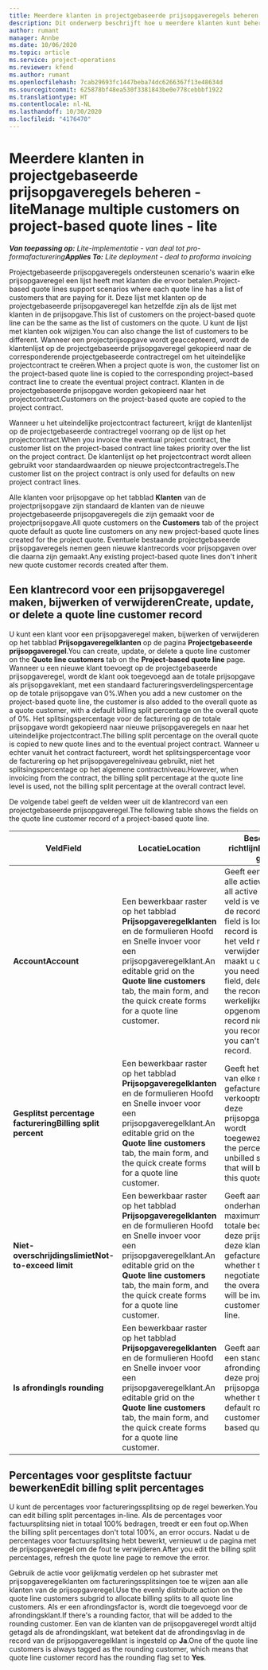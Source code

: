 ```yaml
---
title: Meerdere klanten in projectgebaseerde prijsopgaveregels beheren - lite
description: Dit onderwerp beschrijft hoe u meerdere klanten kunt beheren op projectgebaseerde prijsopgaveregels.
author: rumant
manager: Annbe
ms.date: 10/06/2020
ms.topic: article
ms.service: project-operations
ms.reviewer: kfend
ms.author: rumant
ms.openlocfilehash: 7cab29693fc1447beba74dc6266367f13e48634d
ms.sourcegitcommit: 625878bf48ea530f3381843be0e778cebbbf1922
ms.translationtype: HT
ms.contentlocale: nl-NL
ms.lasthandoff: 10/30/2020
ms.locfileid: "4176470"
---
```

# <a name="manage-multiple-customers-on-project-based-quote-lines---lite"></a><span data-ttu-id="02950-103">Meerdere klanten in projectgebaseerde prijsopgaveregels beheren - lite</span><span class="sxs-lookup"><span data-stu-id="02950-103">Manage multiple customers on project-based quote lines - lite</span></span>

<span data-ttu-id="02950-104">_**Van toepassing op:** Lite-implementatie - van deal tot pro-formafacturering_</span><span class="sxs-lookup"><span data-stu-id="02950-104">_**Applies To:** Lite deployment - deal to proforma invoicing_</span></span>

<span data-ttu-id="02950-105">Projectgebaseerde prijsopgaveregels ondersteunen scenario's waarin elke prijsopgaveregel een lijst heeft met klanten die ervoor betalen.</span><span class="sxs-lookup"><span data-stu-id="02950-105">Project-based quote lines support scenarios where each quote line has a list of customers that are paying for it.</span></span> <span data-ttu-id="02950-106">Deze lijst met klanten op de projectgebaseerde prijsopgaveregel kan hetzelfde zijn als de lijst met klanten in de prijsopgave.</span><span class="sxs-lookup"><span data-stu-id="02950-106">This list of customers on the project-based quote line can be the same as the list of customers on the quote.</span></span> <span data-ttu-id="02950-107">U kunt de lijst met klanten ook wijzigen.</span><span class="sxs-lookup"><span data-stu-id="02950-107">You can also change the list of customers to be different.</span></span> <span data-ttu-id="02950-108">Wanneer een projectprijsopgave wordt geaccepteerd, wordt de klantenlijst op de projectgebaseerde prijsopgaveregel gekopieerd naar de corresponderende projectgebaseerde contractregel om het uiteindelijke projectcontract te creëren.</span><span class="sxs-lookup"><span data-stu-id="02950-108">When a project quote is won, the customer list on the project-based quote line is copied to the corresponding project–based contract line to create the eventual project contract.</span></span> <span data-ttu-id="02950-109">Klanten in de projectgebaseerde prijsopgave worden gekopieerd naar het projectcontract.</span><span class="sxs-lookup"><span data-stu-id="02950-109">Customers on the project-based quote are copied to the project contract.</span></span>

<span data-ttu-id="02950-110">Wanneer u het uiteindelijke projectcontract factureert, krijgt de klantenlijst op de projectgebaseerde contractregel voorrang op de lijst op het projectcontract.</span><span class="sxs-lookup"><span data-stu-id="02950-110">When you invoice the eventual project contract, the customer list on the project-based contract line takes priority over the list on the project contract.</span></span> <span data-ttu-id="02950-111">De klantenlijst op het projectcontract wordt alleen gebruikt voor standaardwaarden op nieuwe projectcontractregels.</span><span class="sxs-lookup"><span data-stu-id="02950-111">The customer list on the project contract is only used for defaults on new project contract lines.</span></span>

<span data-ttu-id="02950-112">Alle klanten voor prijsopgave op het tabblad **Klanten** van de projectprijsopgave zijn standaard de klanten van de nieuwe projectgebaseerde prijsopgaveregels die zijn gemaakt voor de projectprijsopgave.</span><span class="sxs-lookup"><span data-stu-id="02950-112">All quote customers on the **Customers** tab of the project quote default as quote line customers on any new project-based quote lines created for the project quote.</span></span> <span data-ttu-id="02950-113">Eventuele bestaande projectgebaseerde prijsopgaveregels nemen geen nieuwe klantrecords voor prijsopgaven over die daarna zijn gemaakt.</span><span class="sxs-lookup"><span data-stu-id="02950-113">Any existing project-based quote lines don't inherit new quote customer records created after them.</span></span>

## <a name="create-update-or-delete-a-quote-line-customer-record"></a><span data-ttu-id="02950-114">Een klantrecord voor een prijsopgaveregel maken, bijwerken of verwijderen</span><span class="sxs-lookup"><span data-stu-id="02950-114">Create, update, or delete a quote line customer record</span></span>

<span data-ttu-id="02950-115">U kunt een klant voor een prijsopgaveregel maken, bijwerken of verwijderen op het tabblad **Prijsopgaveregelklanten** op de pagina **Projectgebaseerde prijsopgaveregel**.</span><span class="sxs-lookup"><span data-stu-id="02950-115">You can create, update, or delete a quote line customer on the **Quote line customers** tab on the **Project-based quote line** page.</span></span> <span data-ttu-id="02950-116">Wanneer u een nieuwe klant toevoegt op de projectgebaseerde prijsopgaveregel, wordt de klant ook toegevoegd aan de totale prijsopgave als prijsopgaveklant, met een standaard factureringsverdelingspercentage op de totale prijsopgave van 0%.</span><span class="sxs-lookup"><span data-stu-id="02950-116">When you add a new customer on the project-based quote line, the customer is also added to the overall quote as a quote customer, with a default billing split percentage on the overall quote of 0%.</span></span> <span data-ttu-id="02950-117">Het splitsingspercentage voor de facturering op de totale prijsopgave wordt gekopieerd naar nieuwe prijsopgaveregels en naar het uiteindelijke projectcontract.</span><span class="sxs-lookup"><span data-stu-id="02950-117">The billing split percentage on the overall quote is copied to new quote lines and to the eventual project contract.</span></span> <span data-ttu-id="02950-118">Wanneer u echter vanuit het contract factureert, wordt het splitsingspercentage voor de facturering op het prijsopgaveregelniveau gebruikt, niet het splitsingspercentage op het algemene contractniveau.</span><span class="sxs-lookup"><span data-stu-id="02950-118">However, when invoicing from the contract, the billing split percentage at the quote line level is used, not the billing split percentage at the overall contract level.</span></span> 

<span data-ttu-id="02950-119">De volgende tabel geeft de velden weer uit de klantrecord van een projectgebaseerde prijsopgaveregel.</span><span class="sxs-lookup"><span data-stu-id="02950-119">The following table shows the fields on the quote line customer record of a project-based quote line.</span></span>

| <span data-ttu-id="02950-120">Veld</span><span class="sxs-lookup"><span data-stu-id="02950-120">Field</span></span> | <span data-ttu-id="02950-121">Locatie</span><span class="sxs-lookup"><span data-stu-id="02950-121">Location</span></span> | <span data-ttu-id="02950-122">Beschrijving en richtlijn</span><span class="sxs-lookup"><span data-stu-id="02950-122">Description and guidance</span></span> | <span data-ttu-id="02950-123">Downstreamimpact</span><span class="sxs-lookup"><span data-stu-id="02950-123">Downstream impact</span></span> |
| --- | --- | --- | --- |
| <span data-ttu-id="02950-124">**Account**</span><span class="sxs-lookup"><span data-stu-id="02950-124">**Account**</span></span> | <span data-ttu-id="02950-125">Een bewerkbaar raster op het tabblad **Prijsopgaveregelklanten** en de formulieren Hoofd en Snelle invoer voor een prijsopgaveregelklant.</span><span class="sxs-lookup"><span data-stu-id="02950-125">An editable grid on the **Quote line customers** tab, the main form, and the quick create forms for a quote line customer.</span></span> | <span data-ttu-id="02950-126">Geeft een overzicht van alle actieve accounts.</span><span class="sxs-lookup"><span data-stu-id="02950-126">Lists all active accounts.</span></span> <span data-ttu-id="02950-127">Dit veld is vergrendeld nadat de record is gemaakt.</span><span class="sxs-lookup"><span data-stu-id="02950-127">This field is locked after the record is created.</span></span> <span data-ttu-id="02950-128">Als u het veld moet bijwerken, verwijdert u de record en maakt u deze opnieuw.</span><span class="sxs-lookup"><span data-stu-id="02950-128">If you need to update the field, delete and recreate the record.</span></span> <span data-ttu-id="02950-129">Als u werkelijke waarden hebt opgenomen, kunt u de record niet verwijderen.</span><span class="sxs-lookup"><span data-stu-id="02950-129">If you recorded any actuals, you can't delete the record.</span></span> | <span data-ttu-id="02950-130">Wanneer u een account kiest uit de hoofdlijst met accounts om toe te voegen, wordt de klant van de prijsopgaveregel ook toegevoegd als klant van een prijsopgave wanneer u deze opslaat.</span><span class="sxs-lookup"><span data-stu-id="02950-130">When you pick an account from the master list of accounts to add, the quote line customer is also added as a quote customer when you save it.</span></span> <span data-ttu-id="02950-131">Prijsopgaveregelklanten worden gekopieerd naar de klanten op de projectcontractregel wanneer een prijsopgave wordt geaccepteerd.</span><span class="sxs-lookup"><span data-stu-id="02950-131">When a quote is won, quote line customers are copied to the project contract line customers.</span></span> |
| <span data-ttu-id="02950-132">**Gesplitst percentage facturering**</span><span class="sxs-lookup"><span data-stu-id="02950-132">**Billing split percent**</span></span> | <span data-ttu-id="02950-133">Een bewerkbaar raster op het tabblad **Prijsopgaveregelklanten** en de formulieren Hoofd en Snelle invoer voor een prijsopgaveregelklant.</span><span class="sxs-lookup"><span data-stu-id="02950-133">An editable grid on the **Quote line customers** tab, the main form, and the quick create forms for a quote line customer.</span></span> | <span data-ttu-id="02950-134">Geeft het percentage aan van elke niet-gefactureerde verkooptransactie die aan deze prijsopgaveregelklant wordt toegewezen.</span><span class="sxs-lookup"><span data-stu-id="02950-134">Represents the percentage of each unbilled sales transaction that will be attributed to this quote line customer.</span></span> | <span data-ttu-id="02950-135">Wordt gekopieerd naar projectcontractregelklanten.</span><span class="sxs-lookup"><span data-stu-id="02950-135">Copied over to project contract line customers.</span></span> |
| <span data-ttu-id="02950-136">**Niet-overschrijdingslimiet**</span><span class="sxs-lookup"><span data-stu-id="02950-136">**Not-to-exceed limit**</span></span> | <span data-ttu-id="02950-137">Een bewerkbaar raster op het tabblad **Prijsopgaveregelklanten** en de formulieren Hoofd en Snelle invoer voor een prijsopgaveregelklant.</span><span class="sxs-lookup"><span data-stu-id="02950-137">An editable grid on the **Quote line customers** tab, the main form, and the quick create forms for a quote line customer.</span></span> | <span data-ttu-id="02950-138">Geeft aan of er een onderhandelde limiet of maximum is voor het totale bedrag dat voor deze prijsopgaveregel aan deze klant wordt gefactureerd.</span><span class="sxs-lookup"><span data-stu-id="02950-138">Indicates whether there is a negotiated limit or cap to the overall amount that will be invoiced to this customer for this quoted line.</span></span> | <span data-ttu-id="02950-139">Wordt gekopieerd naar de klanten op de projectcontractregel wanneer een prijsopgave wordt geaccepteerd.</span><span class="sxs-lookup"><span data-stu-id="02950-139">Copied over to project contract line customers when a quote is won.</span></span> |
| <span data-ttu-id="02950-140">**Is afronding**</span><span class="sxs-lookup"><span data-stu-id="02950-140">**Is rounding**</span></span> | <span data-ttu-id="02950-141">Een bewerkbaar raster op het tabblad **Prijsopgaveregelklanten** en de formulieren Hoofd en Snelle invoer voor een prijsopgaveregelklant.</span><span class="sxs-lookup"><span data-stu-id="02950-141">An editable grid on the **Quote line customers** tab, the main form, and the quick create forms for a quote line customer.</span></span> | <span data-ttu-id="02950-142">Geeft aan of deze klant een standaard afrondingsklant is voor deze projectgebaseerde prijsopgaveregel.</span><span class="sxs-lookup"><span data-stu-id="02950-142">Indicates whether this customer is a default rounding customer for this project-based quote line.</span></span> | <span data-ttu-id="02950-143">Wordt gekopieerd naar de klanten op het projectcontract wanneer een prijsopgave wordt geaccepteerd.</span><span class="sxs-lookup"><span data-stu-id="02950-143">Copied over to project contract customers when a quote is won.</span></span> |

## <a name="edit-billing-split-percentages"></a><span data-ttu-id="02950-144">Percentages voor gesplitste factuur bewerken</span><span class="sxs-lookup"><span data-stu-id="02950-144">Edit billing split percentages</span></span>

<span data-ttu-id="02950-145">U kunt de percentages voor factureringssplitsing op de regel bewerken.</span><span class="sxs-lookup"><span data-stu-id="02950-145">You can edit billing split percentages in-line.</span></span> <span data-ttu-id="02950-146">Als de percentages voor factuursplitsing niet in totaal 100% bedragen, treedt er een fout op.</span><span class="sxs-lookup"><span data-stu-id="02950-146">When the billing split percentages don't total 100%, an error occurs.</span></span> <span data-ttu-id="02950-147">Nadat u de percentages voor factuursplitsing hebt bewerkt, vernieuwt u de pagina met de prijsopgaveregel om de fout te verwijderen.</span><span class="sxs-lookup"><span data-stu-id="02950-147">After you edit the billing split percentages, refresh the quote line page to remove the error.</span></span>

<span data-ttu-id="02950-148">Gebruik de actie voor gelijkmatig verdelen op het subraster met prijsopgaveregelklanten om factureringssplitsingen toe te wijzen aan alle klanten van de prijsopgaveregel.</span><span class="sxs-lookup"><span data-stu-id="02950-148">Use the evenly distribute action on the quote line customers subgrid to allocate billing splits to all quote line customers.</span></span> <span data-ttu-id="02950-149">Als er een afrondingsfactor is, wordt die toegevoegd voor de afrondingsklant.</span><span class="sxs-lookup"><span data-stu-id="02950-149">If there's a rounding factor, that will be added to the rounding customer.</span></span> <span data-ttu-id="02950-150">Een van de klanten van de prijsopgaveregel wordt altijd getagd als de afrondingsklant, wat betekent dat de afrondingsvlag in de record van de prijsopgaveregelklant is ingesteld op **Ja**.</span><span class="sxs-lookup"><span data-stu-id="02950-150">One of the quote line customers is always tagged as the rounding customer, which means that quote line customer record has the rounding flag set to **Yes**.</span></span> 
